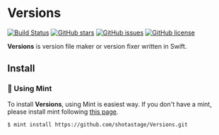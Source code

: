 # Versions

[![Build Status](https://travis-ci.org/shotastage/Versions.svg?branch=master)](https://travis-ci.org/shotastage/Versions)
[![GitHub stars](https://img.shields.io/github/stars/shotastage/Versions)](https://github.com/shotastage/Versions/stargazers)
[![GitHub issues](https://img.shields.io/github/issues/shotastage/Versions)](https://github.com/shotastage/Versions/issues)
[![GitHub license](https://img.shields.io/github/license/shotastage/Versions)](https://github.com/shotastage/Versions/blob/master/LICENSE)

**Versions** is version file maker or version fixer written in Swift.



## Install



### 🌱 Using Mint

To install **Versions**, using Mint is easiest way. If you don't have a mint, please install mint following [this page](https://github.com/yonaskolb/Mint).

```shell
$ mint install https://github.com/shotastage/Versions.git
```

